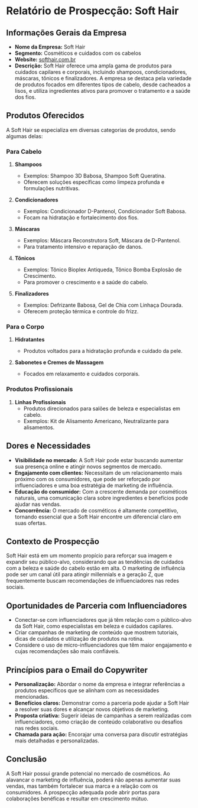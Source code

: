 # Relatório de Prospecção: Soft Hair

## Informações Gerais da Empresa

- **Nome da Empresa:** Soft Hair
- **Segmento:** Cosméticos e cuidados com os cabelos
- **Website:** [softhair.com.br](http://www.softhair.com.br)
- **Descrição:** Soft Hair oferece uma ampla gama de produtos para cuidados capilares e corporais, incluindo shampoos, condicionadores, máscaras, tônicos e finalizadores. A empresa se destaca pela variedade de produtos focados em diferentes tipos de cabelo, desde cacheados a lisos, e utiliza ingredientes ativos para promover o tratamento e a saúde dos fios.

## Produtos Oferecidos

A Soft Hair se especializa em diversas categorias de produtos, sendo algumas delas:

### Para Cabelo
1. **Shampoos**
   - Exemplos: Shampoo 3D Babosa, Shampoo Soft Queratina.
   - Oferecem soluções específicas como limpeza profunda e formulações nutritivas.

2. **Condicionadores**
   - Exemplos: Condicionador D-Pantenol, Condicionador Soft Babosa.
   - Focam na hidratação e fortalecimento dos fios.

3. **Máscaras**
   - Exemplos: Máscara Reconstrutora Soft, Máscara de D-Pantenol.
   - Para tratamento intensivo e reparação de danos.

4. **Tônicos**
   - Exemplos: Tônico Bioplex Antiqueda, Tônico Bomba Explosão de Crescimento.
   - Para promover o crescimento e a saúde do cabelo.

5. **Finalizadores**
   - Exemplos: Defrizante Babosa, Gel de Chia com Linhaça Dourada.
   - Oferecem proteção térmica e controle do frizz.

### Para o Corpo
1. **Hidratantes**
   - Produtos voltados para a hidratação profunda e cuidado da pele.
   
2. **Sabonetes e Cremes de Massagem**
   - Focados em relaxamento e cuidados corporais.

### Produtos Profissionais
1. **Linhas Profissionais**
   - Produtos direcionados para salões de beleza e especialistas em cabelo.
   - Exemplos: Kit de Alisamento Americano, Neutralizante para alisamentos.

## Dores e Necessidades

- **Visibilidade no mercado:** A Soft Hair pode estar buscando aumentar sua presença online e atingir novos segmentos de mercado.
- **Engajamento com clientes:** Necessitam de um relacionamento mais próximo com os consumidores, que pode ser reforçado por influenciadores e uma boa estratégia de marketing de influência.
- **Educação do consumidor:** Com a crescente demanda por cosméticos naturais, uma comunicação clara sobre ingredientes e benefícios pode ajudar nas vendas.
- **Concorrência:** O mercado de cosméticos é altamente competitivo, tornando essencial que a Soft Hair encontre um diferencial claro em suas ofertas.

## Contexto de Prospecção

Soft Hair está em um momento propício para reforçar sua imagem e expandir seu público-alvo, considerando que as tendências de cuidados com a beleza e saúde do cabelo estão em alta. O marketing de influência pode ser um canal útil para atingir millennials e a geração Z, que frequentemente buscam recomendações de influenciadores nas redes sociais.

## Oportunidades de Parceria com Influenciadores

- Conectar-se com influenciadores que já têm relação com o público-alvo da Soft Hair, como especialistas em beleza e cuidados capilares.
- Criar campanhas de marketing de conteúdo que mostrem tutoriais, dicas de cuidados e utilização de produtos na rotina.
- Considere o uso de micro-influenciadores que têm maior engajamento e cujas recomendações são mais confiáveis.

## Princípios para o Email do Copywriter

- **Personalização:** Abordar o nome da empresa e integrar referências a produtos específicos que se alinham com as necessidades mencionadas.
- **Benefícios claros:** Demonstrar como a parceria pode ajudar a Soft Hair a resolver suas dores e alcançar novos objetivos de marketing.
- **Proposta criativa:** Sugerir ideias de campanhas a serem realizadas com influenciadores, como criação de conteúdo colaborativo ou desafios nas redes sociais.
- **Chamada para ação:** Encorajar uma conversa para discutir estratégias mais detalhadas e personalizadas.

## Conclusão

A Soft Hair possui grande potencial no mercado de cosméticos. Ao alavancar o marketing de influência, poderá não apenas aumentar suas vendas, mas também fortalecer sua marca e a relação com os consumidores. A prospecção adequada pode abrir portas para colaborações benéficas e resultar em crescimento mútuo.